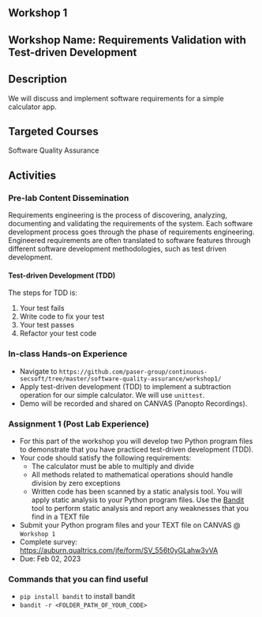 ## Workshop 1

## Workshop Name: Requirements Validation with Test-driven Development 

## Description 

We will discuss and implement software requirements for a simple calculator app. 

## Targeted Courses 

Software Quality Assurance 

## Activities 

### Pre-lab Content Dissemination 

Requirements engineering is the process of discovering, analyzing, documenting and validating the requirements of the system. Each software development process goes through the phase of requirements engineering. Engineered requirements are often translated to software features through different software development methodologies, such as test driven development.    


#### Test-driven Development (TDD)

The steps for TDD is:

1. Your test fails 
2. Write code to fix your test 
3. Your test passes 
4. Refactor your test code 


### In-class Hands-on Experience 

- Navigate to `https://github.com/paser-group/continuous-secsoft/tree/master/software-quality-assurance/workshop1/`
- Apply test-driven development (TDD) to implement a subtraction operation for our simple calculator. We will use `unittest`. 
- Demo will be recorded and shared on CANVAS (Panopto Recordings). 



### Assignment 1 (Post Lab Experience) 

- For this part of the workshop you will develop two Python program files to demonstrate that you have practiced test-driven development (TDD). 
- Your code should satisfy the following requirements:
  - The calculator must be able to multiply and divide
  - All methods related to mathematical operations should handle division by zero exceptions
  - Written code has been scanned by a static analysis tool. You will apply static analysis to your Python program files. Use the [Bandit](https://bandit.readthedocs.io/en/latest/) tool to perform static analysis and report any weaknesses that you find in a TEXT file
- Submit your Python program files and  your TEXT file on CANVAS @ `Workshop 1` 
- Complete survey: https://auburn.qualtrics.com/jfe/form/SV_556t0yGLahw3vVA
- Due: Feb 02, 2023


### Commands that you can find useful
- `pip install bandit` to install bandit 
- `bandit -r <FOLDER_PATH_OF_YOUR_CODE>` 